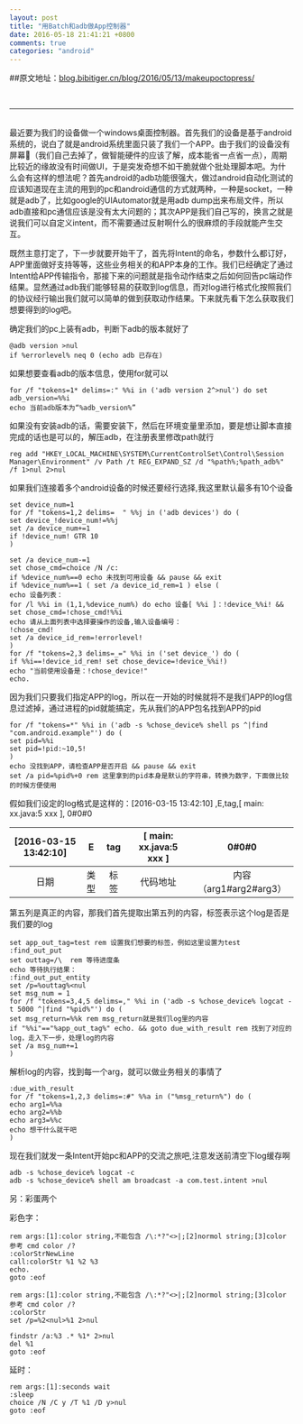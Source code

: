 ```yaml
---
layout: post
title: "用Batch和adb做App控制器"
date: 2016-05-18 21:41:21 +0800
comments: true
categories: "android"
---
```


##原文地址：[blog.bibitiger.cn/blog/2016/05/13/makeupoctopress/](blog.bibitiger.cn/blog/2016/05/18/batchforadb/)

</br>

---

</br>
最近要为我们的设备做一个windows桌面控制器。首先我们的设备是基于android系统的，说白了就是android系统里面只装了我们一个APP。由于我们的设备没有屏幕（我们自己去掉了，做智能硬件的应该了解，成本能省一点省一点），周期比较近的缘故没有时间做UI，于是突发奇想不如干脆就做个批处理脚本吧。为什么会有这样的想法呢？首先android的adb功能很强大，做过android自动化测试的应该知道现在主流的用到的pc和android通信的方式就两种，一种是socket，一种就是adb了，比如google的UIAutomator就是用adb dump出来布局文件，所以adb直接和pc通信应该是没有太大问题的；其次APP是我们自己写的，换言之就是说我们可以自定义intent，而不需要通过反射啊什么的很麻烦的手段就能产生交互。

<!--more-->

既然主意打定了，下一步就要开始干了，首先将Intent的命名，参数什么都订好，APP里面做好支持等等，这些业务相关的和APP本身的工作。我们已经确定了通过Intent给APP传输指令，那接下来的问题就是指令动作结束之后如何回告pc端动作结果。显然通过adb我们能够轻易的获取到log信息，而对log进行格式化按照我们的协议经行输出我们就可以简单的做到获取动作结果。下来就先看下怎么获取我们想要得到的log吧。

确定我们的pc上装有adb，判断下adb的版本就好了

```batch
@adb version >nul
if %errorlevel% neq 0 (echo adb 已存在)
```

如果想要查看adb的版本信息，使用for就可以

```batch
for /f "tokens=1* delims=:" %%i in ('adb version 2^>nul') do set adb_version=%%i
echo 当前adb版本为“%adb_version%”
```

如果没有安装adb的话，需要安装下，然后在环境变量里添加，要是想让脚本直接完成的话也是可以的，解压adb，在注册表里修改path就行

```batch
reg add "HKEY_LOCAL_MACHINE\SYSTEM\CurrentControlSet\Control\Session Manager\Environment" /v Path /t REG_EXPAND_SZ /d "%path%;%path_adb%" /f 1>nul 2>nul
```

如果我们连接着多个android设备的时候还要经行选择,我这里默认最多有10个设备

```batch
set device_num=1
for /f "tokens=1,2 delims=	" %%j in ('adb devices') do ( 
set device_!device_num!=%%j
set /a device_num+=1
if !device_num! GTR 10
)

set /a device_num-=1
set chose_cmd=choice /N /c:
if %device_num%==0 echo 未找到可用设备 && pause && exit
if %device_num%==1 ( set /a device_id_rem=1 ) else ( 
echo 设备列表：
for /l %%i in (1,1,%device_num%) do echo 设备[ %%i ]：!device_%%i! && set chose_cmd=!chose_cmd!%%i
echo 请从上面列表中选择要操作的设备,输入设备编号：
!chose_cmd!
set /a device_id_rem=!errorlevel!
)
for /f "tokens=2,3 delims=_=" %%i in ('set device_') do (
if %%i==!device_id_rem! set chose_device=!device_%%i!)
echo "当前使用设备是：!chose_device!"
echo.
```

因为我们只要我们指定APP的log，所以在一开始的时候就将不是我们APP的log信息过滤掉，通过进程的pid就能搞定，先从我们的APP包名找到APP的pid

```batch
for /f "tokens=*" %%i in ('adb -s %chose_device% shell ps ^|find "com.android.example"') do (
set pid=%%i
set pid=!pid:~10,5!
)
echo 没找到APP，请检查APP是否开启 && pause && exit
set /a pid=%pid%+0 rem 这里拿到的pid本身是默认的字符串，转换为数字，下面做比较的时候方便使用
```

假如我们设定的log格式是这样的：[2016-03-15 13:42:10] ,E,tag,[ main: xx.java:5 xxx ], 0#0#0

[2016-03-15 13:42:10]| E | tag | [ main: xx.java:5 xxx ] | 0#0#0
:-----------: | :-----------: | :-----------: | :-----------: | :-----------:
日期         | 类型        | 标签 | 代码地址 | 内容（arg1#arg2#arg3）

第五列是真正的内容，那我们首先提取出第五列的内容，标签表示这个log是否是我们要的log

```batch
set app_out_tag=test rem 设置我们想要的标签，例如这里设置为test
:find_out_put
set outtag=/\  rem 等待进度条
echo 等待执行结果：
:find_out_put_entity
set /p=%outtag%<nul
set msg_num = 1
for /f "tokens=3,4,5 delims=," %%i in ('adb -s %chose_device% logcat -t 5000 ^|find "%pid%"') do ( 
set msg_return=%%k rem msg_return就是我们log里的内容
if "%%i"=="%app_out_tag%" echo. && goto due_with_result rem 找到了对应的log，走入下一步，处理log的内容 
set /a msg_num+=1
)
```

解析log的内容，找到每一个arg，就可以做业务相关的事情了

```batch
:due_with_result
for /f "tokens=1,2,3 delims=:#" %%a in ("%msg_return%") do ( 
echo arg1=%%a
echo arg2=%%b
echo arg3=%%c
echo 想干什么就干吧
)
```

现在我们就发一条Intent开始pc和APP的交流之旅吧,注意发送前清空下log缓存啊

```batch
adb -s %chose_device% logcat -c
adb -s %chose_device% shell am broadcast -a com.test.intent >nul
```

另：彩蛋两个

彩色字：

```batch
rem args:[1]:color string,不能包含 /\:*?"<>|;[2]normol string;[3]color 参考 cmd color /?
:colorStrNewLine
call:colorStr %1 %2 %3
echo.
goto :eof

rem args:[1]:color string,不能包含 /\:*?"<>|;[2]normol string;[3]color 参考 cmd color /?
:colorStr
set /p=%2<nul>%1 2>nul

findstr /a:%3 .* %1* 2>nul
del %1
goto :eof
```

延时：

```batch
rem args:[1]:seconds wait
:sleep
choice /N /C y /T %1 /D y>nul
goto :eof
```

